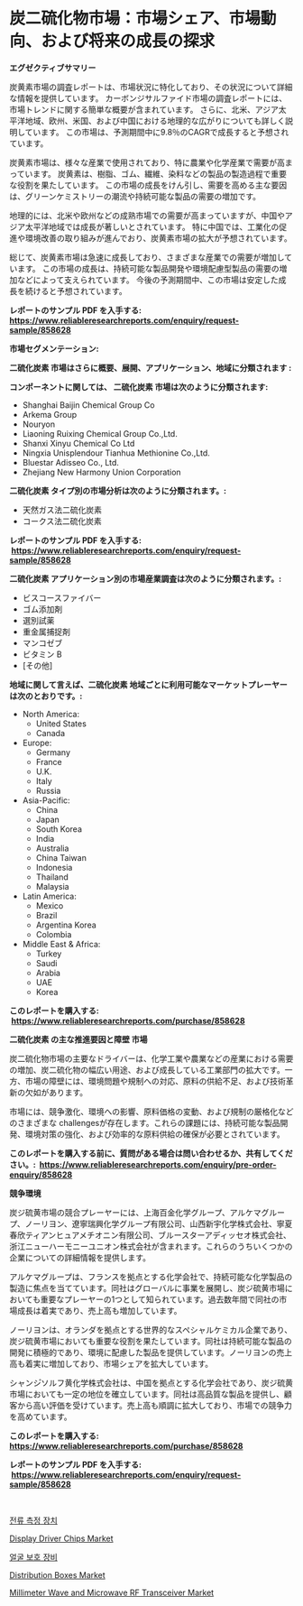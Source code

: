 <p><h1>炭二硫化物市場：市場シェア、市場動向、および将来の成長の探求</h1></p><p><strong>エグゼクティブサマリー</strong></p>
<p><p>炭黄素市場の調査レポートは、市場状況に特化しており、その状況について詳細な情報を提供しています。 カーボンジサルファイド市場の調査レポートには、市場トレンドに関する簡単な概要が含まれています。 さらに、北米、アジア太平洋地域、欧州、米国、および中国における地理的な広がりについても詳しく説明しています。 この市場は、予測期間中に9.8％のCAGRで成長すると予想されています。</p><p>炭黄素市場は、様々な産業で使用されており、特に農業や化学産業で需要が高まっています。 炭黄素は、樹脂、ゴム、繊維、染料などの製品の製造過程で重要な役割を果たしています。 この市場の成長をけん引し、需要を高める主な要因は、グリーンケミストリーの潮流や持続可能な製品の需要の増加です。</p><p>地理的には、北米や欧州などの成熟市場での需要が高まっていますが、中国やアジア太平洋地域では成長が著しいとされています。 特に中国では、工業化の促進や環境改善の取り組みが進んでおり、炭黄素市場の拡大が予想されています。</p><p>総じて、炭黄素市場は急速に成長しており、さまざまな産業での需要が増加しています。 この市場の成長は、持続可能な製品開発や環境配慮型製品の需要の増加などによって支えられています。 今後の予測期間中、この市場は安定した成長を続けると予想されています。</p></p>
<p><strong>レポートのサンプル PDF を入手する: <a href="https://www.reliableresearchreports.com/enquiry/request-sample/858628">https://www.reliableresearchreports.com/enquiry/request-sample/858628</a></strong></p>
<p><strong>市場セグメンテーション:</strong></p>
<p><strong> 二硫化炭素 市場はさらに概要、展開、アプリケーション、地域に分類されます :</strong></p>
<p><strong>コンポーネントに関しては、 二硫化炭素 市場は次のように分類されます: &nbsp;</strong></p>
<p><ul><li>Shanghai Baijin Chemical Group Co</li><li>Arkema Group</li><li>Nouryon</li><li>Liaoning Ruixing Chemical Group Co.,Ltd.</li><li>Shanxi Xinyu Chemical Co Ltd</li><li>Ningxia Unisplendour Tianhua Methionine Co.,Ltd.</li><li>Bluestar Adisseo Co., Ltd.</li><li>Zhejiang New Harmony Union Corporation</li></ul></p>
<p><strong> 二硫化炭素 タイプ別の市場分析は次のように分類されます。:</strong></p>
<p><ul><li>天然ガス法二硫化炭素</li><li>コークス法二硫化炭素</li></ul></p>
<p><strong>レポートのサンプル PDF を入手する: &nbsp;<a href="https://www.reliableresearchreports.com/enquiry/request-sample/858628">https://www.reliableresearchreports.com/enquiry/request-sample/858628</a></strong></p>
<p><strong> 二硫化炭素 アプリケーション別の市場産業調査は次のように分類されます。:</strong></p>
<p><ul><li>ビスコースファイバー</li><li>ゴム添加剤</li><li>選別試薬</li><li>重金属捕捉剤</li><li>マンコゼブ</li><li>ビタミン B</li><li>[その他]</li></ul></p>
<p><strong>地域に関して言えば、二硫化炭素 地域ごとに利用可能なマーケットプレーヤーは次のとおりです。:</strong></p>
<p><ul>
    <li>
        North America:
        <ul>
            <li>United States</li>
            <li>Canada</li>
        </ul>
    </li>
    <li>
        Europe:
        <ul>
            <li>Germany</li>
            <li>France</li>
            <li>U.K.</li>
            <li>Italy</li>
            <li>Russia</li>
        </ul>
    </li>
    <li>
        Asia-Pacific:
        <ul>
            <li>China</li>
            <li>Japan</li>
            <li>South Korea</li>
            <li>India</li>
            <li>Australia</li>
            <li>China Taiwan</li>
            <li>Indonesia</li>
            <li>Thailand</li>
            <li>Malaysia</li>
        </ul>
    </li>
    <li>
        Latin America:
        <ul>
            <li>Mexico</li>
            <li>Brazil</li>
            <li>Argentina Korea</li>
            <li>Colombia</li>
        </ul>
    </li>
    <li>
        Middle East & Africa:
        <ul>
            <li>Turkey</li>
            <li>Saudi</li>
            <li>Arabia</li>
            <li>UAE</li>
            <li>Korea</li>
        </ul>
    </li>
    </ul></p>
<p><strong>このレポートを購入する: &nbsp;<a href="https://www.reliableresearchreports.com/purchase/858628">https://www.reliableresearchreports.com/purchase/858628</a></strong></p>
<p><strong>二硫化炭素 の主な推進要因と障壁 市場</strong></p>
<p><p>炭二硫化物市場の主要なドライバーは、化学工業や農業などの産業における需要の増加、炭二硫化物の幅広い用途、および成長している工業部門の拡大です。一方、市場の障壁には、環境問題や規制への対応、原料の供給不足、および技術革新の欠如があります。</p><p>市場には、競争激化、環境への影響、原料価格の変動、および規制の厳格化などのさまざまな challengesが存在します。これらの課題には、持続可能な製品開発、環境対策の強化、および効率的な原料供給の確保が必要とされています。</p></p>
<p><strong>このレポートを購入する前に、質問がある場合は問い合わせるか、共有してください。:&nbsp; <a href="https://www.reliableresearchreports.com/enquiry/pre-order-enquiry/858628">https://www.reliableresearchreports.com/enquiry/pre-order-enquiry/858628</a></strong></p>
<p><strong>競争環境</strong></p>
<p><p>炭ジ硫黄市場の競合プレーヤーには、上海百金化学グループ、アルケマグループ、ノーリヨン、遼寧瑞興化学グループ有限公司、山西新宇化学株式会社、寧夏春欣ティアンヒュアメチオニン有限公司、ブルースターアディッセオ株式会社、浙江ニューハーモニーユニオン株式会社が含まれます。これらのうちいくつかの企業についての詳細情報を提供します。</p><p>アルケマグループは、フランスを拠点とする化学会社で、持続可能な化学製品の製造に焦点を当てています。同社はグローバルに事業を展開し、炭ジ硫黄市場においても重要なプレーヤーの1つとして知られています。過去数年間で同社の市場成長は着実であり、売上高も増加しています。</p><p>ノーリヨンは、オランダを拠点とする世界的なスペシャルケミカル企業であり、炭ジ硫黄市場においても重要な役割を果たしています。同社は持続可能な製品の開発に積極的であり、環境に配慮した製品を提供しています。ノーリヨンの売上高も着実に増加しており、市場シェアを拡大しています。</p><p>シャンシ゚ソルフ黄化学株式会社は、中国を拠点とする化学会社であり、炭ジ硫黄市場においても一定の地位を確立しています。同社は高品質な製品を提供し、顧客から高い評価を受けています。売上高も順調に拡大しており、市場での競争力を高めています。</p></p>
<p><strong>このレポートを購入する: &nbsp; <a href="https://www.reliableresearchreports.com/purchase/858628">https://www.reliableresearchreports.com/purchase/858628</a></strong></p>
<p><strong>レポートのサンプル PDF を入手する: &nbsp;<a href="https://www.reliableresearchreports.com/enquiry/request-sample/858628">https://www.reliableresearchreports.com/enquiry/request-sample/858628</a></strong><strong></strong></p>
<p>&nbsp;</p>
<p><p><a href="https://github.com/vs019sa3m8x/Market-Research-Report-List-1/blob/main/46013944506.md">전류 측정 장치</a></p><p><a href="https://issuu.com/reportprime-2/docs/display-driver-chips-market-size-2030.pptx">Display Driver Chips Market</a></p><p><a href="https://github.com/lzrvbyqzftro57/Market-Research-Report-List-1/blob/main/50778584505.md">얼굴 보호 장비</a></p><p><a href="https://view.publitas.com/reportprime-1/distribution-boxes-market-research-report-provides-critical-insights-that-can-help-shape-business-development-and-investment-strategies/">Distribution Boxes Market</a></p><p><a href="https://issuu.com/reportprime-2/docs/millimeter-wave-and-microwave-rf-transceiver-marke">Millimeter Wave and Microwave RF Transceiver Market</a></p></p>